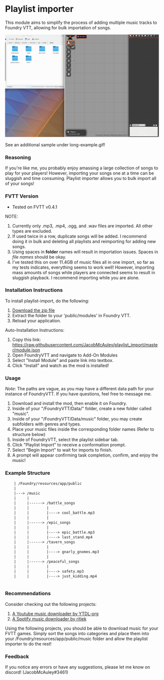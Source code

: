 # Playlist importer 

This module aims to simplify the process of adding multiple music tracks to Foundry VTT, allowing for bulk importation of songs.

![example](example.gif)

See an additional sample under long-example.gif!
### Reasoning

If you're like me, you probably enjoy amassing a large collection of songs to play for your players! However, importing your songs one at a time can be sluggish and time consuming. Playlist importer allows you to bulk import all of your songs!

### FVTT Version
- Tested on FVTT v0.4.1

NOTE:
1. Currently only .mp3, .mp4, .ogg, and .wav files are imported. All other types are excluded. 
1. If used twice in a row, duplicate songs will be added. I recommend doing it in bulk and deleting all playlists and reimporting for adding new songs. 
1. Using spaces in **folder** names will result in importation issues. Spaces in *file names* should be okay.
1. I've tested this on over 11.4GB of music files all in one import, so far as my tests indicates, everything seems to work well! However, importing mass amounts of songs while players are connected seems to result in sluggish playback. I recommend importing while you are alone.

### Installation Instructions

To install playlist-import, do the following:

1. [Download the zip file](https://github.com/JacobMcAuley/playlist_import/blob/master/playlist_import.zip)
2. Extract the folder to your 'public/modules' in Foundry VTT.
3. Reload your application.

Auto-Installation Instructions:

1. Copy this link: https://raw.githubusercontent.com/JacobMcAuley/playlist_import/master/module.json
2. Open FoundryVTT and navigate to Add-On Modules
3. Select "Install Module" and paste link into textbox.
4. Click "Install" and watch as the mod is installed!

### Usage

*Note*: The paths are vague, as you may have a different data path for your instance of FoundryVTT. If you have questions, feel free to message me.
1. Download and install the mod, then enable it on Foundry.
2. Inside of your "/FoundryVTT/Data/" folder, create a new folder called "music". 
3. Inside of your "/FoundryVTT/Data/music" folder, you may create subfolders with genres and types.
4. Place your music files inside the corresponding folder names (Refer to structure below)
5. Inside of FoundryVTT, select the playlist sidebar tab.
6. Click "Playlist Import" to receive a conformation prompt. 
7. Select "Begin Import" to wait for imports to finish.
8. A prompt will appear confirming task completion, confirm, and enjoy the music!

### Example Structure 

```
    | /Foundry/resources/app/public
    | 
    |---> /music
    |     |
    |     |------> /battle_songs
    |     |        |
    |     |        |----> cool_battle.mp3
    |     |        |
    |     |------> /epic_songs
    |     |        |
    |     |        |----> epic_battle.mp3
    |     |        |----> last_stand.mp4
    |     |------> /tavern_songs
    |     |        |
    |     |        |----> gnarly_gnomes.mp3
    |     |        |
    |     |------> /peaceful_songs
    |     |        |
    |     |        |----> safety.mp3
    |     |        |----> just_kidding.mp4
    
```

### Recommendations

Consider checking out the following projects:

1. [A Youtube music downloader by YTDL-org](https://github.com/ytdl-org/youtube-dl)
1. [A Spotify music downloader by ritiek](https://github.com/ritiek/spotify-downloader)

Using the following projects, you should be able to download music for your FVTT games. Simply sort the songs into categories and place them into your /Foundry/resources/app/public/music folder and allow the playlist importer to do the rest!


### Feedback

If you notice any errors or have any suggestions, please let me know on discord! (JacobMcAuley#3461)

